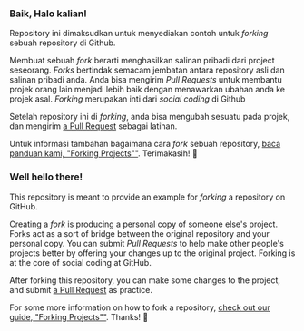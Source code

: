 ### Baik, Halo kalian!

Repository ini dimaksudkan untuk menyediakan contoh untuk *forking* sebuah repository di Github.

Membuat sebuah *fork* berarti menghasilkan salinan pribadi dari project seseorang. *Forks* bertindak semacam jembatan antara repository asli dan salinan pribadi anda. Anda bisa mengirim *Pull Requests* untuk membantu projek orang lain menjadi lebih baik dengan menawarkan ubahan anda ke projek asal. *Forking* merupakan inti dari *social coding* di Github

Setelah repository ini di *forking*, anda bisa mengubah sesuatu pada projek, dan mengirim [a Pull Request](https://github.com/octocat/Spoon-Knife/pulls) sebagai latihan.

Untuk informasi tambahan bagaimana cara *fork* sebuah repository, [baca panduan kami, "Forking Projects""](http://guides.github.com/overviews/forking/). Terimakasih! 💖

### Well hello there!

This repository is meant to provide an example for *forking* a repository on GitHub.

Creating a *fork* is producing a personal copy of someone else's project. Forks act as a sort of bridge between the original repository and your personal copy. You can submit *Pull Requests* to help make other people's projects better by offering your changes up to the original project. Forking is at the core of social coding at GitHub.

After forking this repository, you can make some changes to the project, and submit [a Pull Request](https://github.com/octocat/Spoon-Knife/pulls) as practice.

For some more information on how to fork a repository, [check out our guide, "Forking Projects""](http://guides.github.com/overviews/forking/). Thanks! :sparkling_heart:
